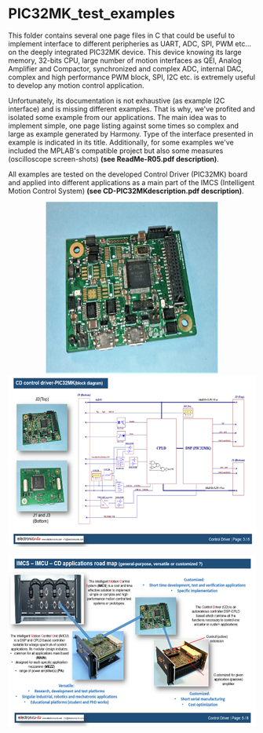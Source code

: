 # PIC32MK_test_examples
This folder contains several one page files in C that could be useful to implement interface to different peripheries as UART, ADC, SPI, PWM etc... on the deeply integrated PIC32MK device. This device knowing its large memory, 32-bits CPU, large number of motion interfaces as QEI, Analog Amplifier and Compactor, synchronized and complex ADC, internal DAC, complex and high performance PWM block, SPI, I2C etc. is extremely  useful to develop any motion control application.

Unfortunately, its documentation is not exhaustive (as example I2C interface) and is missing different examples. That is why, we've profited and isolated some example from our applications. The main idea was to implement simple, one page listing against some times so complex and large as example generated by Harmony. Type of the interface presented in example is indicated in its title. Additionally, for some examples we've included the MPLAB's compatible project but also some measures (oscilloscope screen-shots) **(see ReadMe-R05.pdf description)**. 

All examples are tested on the developed  Control Driver  (PIC32MK) board and applied into different  applications as a main part of the IMCS (Intelligent Motion Control System) **(see CD-PIC32MKdescription.pdf description)**. 

<p align="center">
<img src="/Images/PIC32MK.jpg" width="350" height="350" />                 <img src="/Images/PIC32MK_logical_SCH.PNG" width="600" height="350" />
</p>
<p align="center">
<img src="/Images/PIC32MK_IMCU.PNG" width="600" height="350" />

